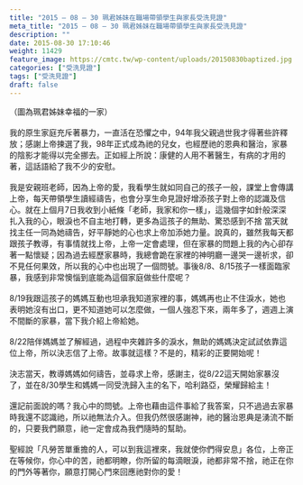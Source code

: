 ```yaml
---
title: "2015 – 08 – 30 珮君姊妹在職場帶領學生與家長受洗見證"
meta_title: "2015 – 08 – 30 珮君姊妹在職場帶領學生與家長受洗見證"
description: ""
date: 2015-08-30 17:10:46
weight: 11429
feature_image: https://cmtc.tw/wp-content/uploads/20150830baptized.jpg
categories: ["受洗見證"]
tags: ["受洗見證"]
draft: false
---
```


（圖為珮君姊妹幸福的一家）<br />
<br />
我的原生家庭充斥著暴力，一直活在恐懼之中，94年我父親過世我才得著些許釋放；感謝上帝揀選了我，98年正式成為祂的兒女，也經歷祂的恩典和醫治，家暴的陰影才能得以完全挪去。正如經上所說：康健的人用不著醫生，有病的才用的著，這話語給了我不少的安慰。<br />
<br />
我是安親班老師，因為上帝的愛，我看學生就如同自己的孩子一般，課堂上會傳講上帝，每天帶領學生讀經禱告，也會分享生命見證好增添孩子對上帝的認識及信心。就在上個月7日我收到小紙條「老師，我家和你一樣」，這幾個字如針般深深扎入我的心，眼淚也不自主地打轉，更多為這孩子的無助、驚恐感到不捨 當天就找主任一同為她禱告，好平靜她的心也求上帝加添她力量。說真的，雖然我每天都跟孩子教導，有事情就找上帝，上帝一定會處理，但在家暴的問題上我的內心卻存著一點懷疑；因為過去經歷家暴時，我總會跪在家裡的神明廳一邊哭一邊祈求，卻不見任何果效，所以我的心中也出現了一個問號。事後8/8、8/15孩子一樣面臨家暴，我感到非常懊惱到底能為這個家庭做些什麼呢？<br />
<br />
8/19我跟這孩子的媽媽互動也坦承我知道家裡的事，媽媽再也止不住淚水，她也表明她沒有出口，更不知道她可以怎麼做，一個人強忍下來，兩年多了，週週上演不間斷的家暴，當下我介紹上帝給她。<br />
<br />
8/22陪伴媽媽並了解經過，過程中夾雜許多的淚水，無助的媽媽決定試試依靠這位上帝，所以決志信了上帝。故事就這樣？不是的，精彩的正要開始呢！<br />
<br />
決志當天，教導媽媽如何禱告，並尋求上帝，感謝主，從8/22這天開始家暴沒了，並在8/30學生和媽媽一同受洗歸入主的名下，哈利路亞，榮耀歸給主！<br />
<br />
還記前面說的嗎？我心中的問號。上帝也藉由這件事給了我答案，只不過過去家暴時我還不認識祂，所以祂無法介入。但我仍然很感謝神，祂的醫治恩典是湧流不斷的，只要我們願意，祂一定會成為我們隨時的幫助。<br />
<br />
聖經說「凡勞苦單重擔的人，可以到我這裡來，我就使你們得安息」各位，上帝正在等候你，你心中的苦，祂都明瞭，你所留的每滴眼淚，祂都非常不捨，祂正在你的門外等著你，願意打開心門來回應祂對你的愛！
        
